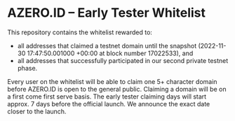 # AZERO.ID – Early Tester Whitelist

This repository contains the whitelist rewarded to:

- all addresses that claimed a testnet domain until the snapshot (2022-11-30 17:47:50.001000 +00:00 at block number 17022533), and
- all addresses that successfully participated in our second private testnet phase.

Every user on the whitelist will be able to claim one 5+ character domain before AZERO.ID is open to the general public. Claiming a domain will be on a first come first serve basis. The early tester claiming days will start approx. 7 days before the official launch. We announce the exact date closer to the launch.
